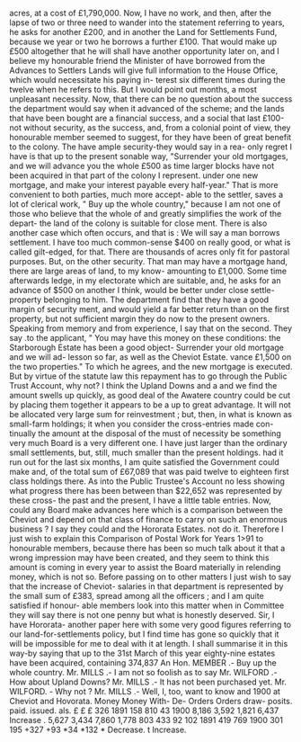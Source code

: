 acres, at a cost of £1,790,000. Now, I have no work, and then, after the lapse of two or three need to wander into the statement referring to years, he asks for another £200, and in another the Land for Settlements Fund, because we year or two he borrows a further £100. That would make up £500 altogether that he will shall have another opportunity later on, and I believe my honourable friend the Minister of have borrowed from the Advances to Settlers Lands will give full information to the House Office, which would necessitate his paying in- terest six different times during the twelve when he refers to this. But I would point out months, a most unpleasant necessity. Now, that there can be no question about the success the department would say when it advanced of the scheme; and the lands that have been bought are a financial success, and a social that last £100-not without security, as the success, and, from a colonial point of view, they honourable member seemed to suggest, for they have been of great benefit to the colony. The have ample security-they would say in a rea- only regret I have is that up to the present sonable way, "Surrender your old mortgages, and we will advance you the whole £500 as time larger blocks have not been acquired in that part of the colony I represent. under one new mortgage, and make your interest payable every half-year." That is more convenient to both parties, much more accept- able to the settler, saves a lot of clerical work, " Buy up the whole country," because I am not one of those who believe that the whole of and greatly simplifies the work of the depart- the land of the colony is suitable for close ment. There is also another case which often occurs, and that is : We will say a man borrows settlement. I have too much common-sense $400 on really good, or what is called gilt-edged, for that. There are thousands of acres only fit for pastoral purposes. But, on the other security. That man may have a mortgage hand, there are large areas of land, to my know- amounting to £1,000. Some time afterwards ledge, in my electorate which are suitable, and, he asks for an advance of $500 on another I think, would be better under close settle- property belonging to him. The department find that they have a good margin of security ment, and would yield a far better return than on the first property, but not sufficient margin they do now to the present owners. Speaking from memory and from experience, I say that on the second. They say .to the applicant, " You may have this money on these conditions: the Starborough Estate has been a good object- Surrender your old mortgage and we will ad- lesson so far, as well as the Cheviot Estate. vance £1,500 on the two properties." To which he agrees, and the new mortgage is executed. But by virtue of the statute law this repayment has to go through the Public Trust Account, why not? I think the Upland Downs and a and we find the amount swells up quickly, as good deal of the Awatere country could be cut by placing them together it appears to be a up to great advantage. It will not be allocated very large sum for reinvestment ; but, then, in what is known as small-farm holdings; it when you consider the cross-entries made con- tinually the amount at the disposal of the must of necessity be something very much Board is a very different one. I have just larger than the ordinary small settlements, but, still, much smaller than the present holdings. had it run out for the last six months, I am quite satisfied the Government could make and, of the total sum of £67,089 that was paid twelve to eighteen first class holdings there. As into the Public Trustee's Account no less showing what progress there has been between than $22,652 was represented by these cross- the past and the present, I have a little table entries. Now, could any Board make advances here which is a comparison between the Cheviot and depend on that class of finance to carry on such an enormous business ? I say they could and the Hororata Estates. not do it. Therefore I just wish to explain this Comparison of Postal Work for Years 1>91 to honourable members, because there has been so much talk about it that a wrong impression may have been created, and they seem to think this amount is coming in every year to assist the Board materially in relending money, which is not so. Before passing on to other matters I just wish to say that the increase of Cheviot- salaries in that department is represented by the small sum of £383, spread among all the officers ; and I am quite satisfied if honour- able members look into this matter when in Committee they will say there is not one penny but what is honestly deserved. Sir, I have Hororata- another paper here with some very good figures referring to our land-for-settlements policy, but I find time has gone so quickly that it will be impossible for me to deal with it at length. I shall summarise it in this way-by saying that up to the 31st March of this year eighty-nine estates have been acquired, containing 374,837 An Hon. MEMBER .- Buy up the whole country. Mr. MILLS .- I am not so foolish as to say Mr. WILFORD .- How about Upland Downs? Mr. MILLS .- It has not been purchased yet. Mr. WILFORD. - Why not ? Mr. MILLS .- Well, I, too, want to know and 1900 at Cheviot and Hovorata. Money Money With- De- Orders Orders draw- posits. paid. issued. als. £ £ £ 326 1891 158 810 43 1900 8,186 3,592 1,821 6,437 Increase . 5,627 3,434 7,860 1,778 803 433 92 102 1891 419 769 1900 301 195 +327 +93 \*34 \*132 \* Decrease. t Increase. 